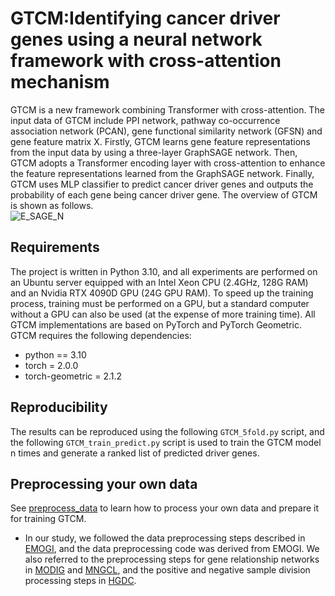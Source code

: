 # GTCM:Identifying cancer driver genes using a neural network framework with cross-attention mechanism  
GTCM is a new framework combining Transformer with cross-attention. The input data of GTCM include PPI network, pathway co-occurrence association network (PCAN), gene functional similarity network (GFSN) and gene feature matrix X. Firstly, GTCM learns gene feature representations from the input data by using a three-layer GraphSAGE network. Then, GTCM adopts a Transformer encoding layer with cross-attention to enhance the feature representations learned from the GraphSAGE network. Finally, GTCM uses MLP classifier to predict cancer driver genes and outputs the probability of each gene being cancer driver gene. The overview of GTCM is shown as follows.  
![E_SAGE_N](https://github.com/user-attachments/assets/ccaba49b-05ad-4131-8094-cadce08bb938)
## Requirements  
The project is written in Python 3.10, and all experiments are performed on an Ubuntu server equipped with an Intel Xeon CPU (2.4GHz, 128G RAM) and an Nvidia RTX 4090D GPU (24G GPU RAM). To speed up the training process, training must be performed on a GPU, but a standard computer without a GPU can also be used (at the expense of more training time). All GTCM implementations are based on PyTorch and PyTorch Geometric. GTCM requires the following dependencies:  
  * python == 3.10
  * torch = 2.0.0
  * torch-geometric = 2.1.2
## Reproducibility  
The results can be reproduced using the following `GTCM_5fold.py` script, and the following `GTCM_train_predict.py` script is used to train the GTCM model n times and generate a ranked list of predicted driver genes.  
## Preprocessing your own data  
See [preprocess_data](preprocess_data) to learn how to process your own data and prepare it for training GTCM.  
* In our study, we followed the data preprocessing steps described in [EMOGI](https://github.com/schulter/EMOGI), and the data preprocessing code was derived from EMOGI. We also referred to the preprocessing steps for gene relationship networks in [MODIG](https://github.com/zjupgx/modig.git) and [MNGCL](https://github.com/weiba/MNGCL.git), and the positive and negative sample division processing steps in [HGDC](https://github.com/NWPU-903PR/HGDC.git).
